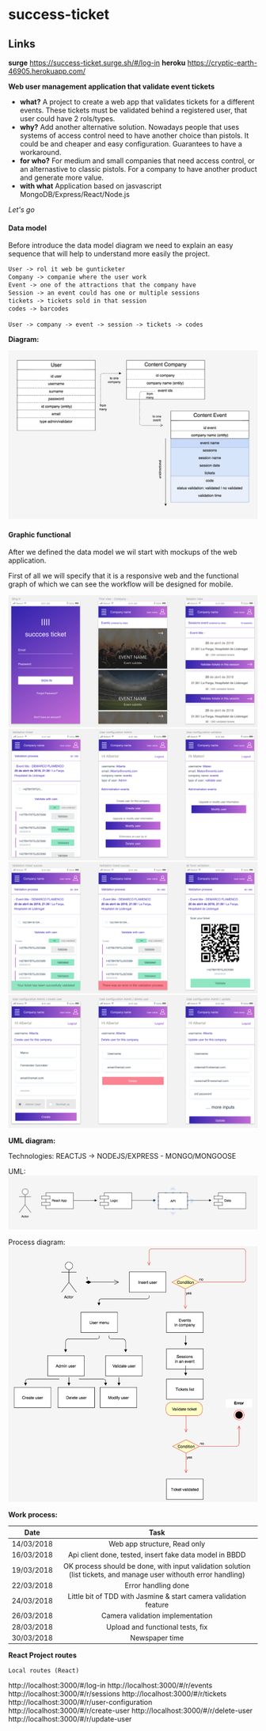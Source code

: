 # success-ticket

## Links

**surge**
https://success-ticket.surge.sh/#/log-in
**heroku**
https://cryptic-earth-46905.herokuapp.com/

**Web user management application that validate event tickets**

- **what?**
A project to create a web app that validates tickets for a different events.
These tickets must be validated behind a registered user, that user could have 2 rols/types.
- **why?**
Add another alternative solution.
Nowadays people that uses systems of access control need to have another choice than pistols.
It could be and cheaper and easy configuration.
Guarantees to have a workaround.
- **for who?**
For medium and small companies that need access control, or an alternastive to classic pistols.
For a company to have another product and generate more value.
- **with what**
Application based on jasvascript
MongoDB/Express/React/Node.js

_Let's go_

#### Data model
Before introduce the data model diagram we need to explain an easy sequence that will help to understand more easily the project.
``` 
User -> rol it web be gunticketer
Company -> companie where the user work
Event -> one of the attractions that the company have
Session -> an event could has one or multiple sessions
tickets -> tickets sold in that session
codes -> barcodes

User -> company -> event -> session -> tickets -> codes
``` 

**Diagram:**

![dataModel](https://github.com/cdemiguel/succes-ticket/blob/develop/git-images/data-model.png)

#### Graphic functional
After we defined the data model we wil start with mockups of the web application.

First of all we will specify that it is a responsive web and the functional graph of which we can see the workflow will be designed for mobile. 

![graphic_functional](https://github.com/cdemiguel/succes-ticket/blob/develop/git-images/02_insertuser.png)
![graphic_functional](https://github.com/cdemiguel/succes-ticket/blob/develop/git-images/03_validate.png)
![graphic_functional](https://github.com/cdemiguel/succes-ticket/blob/develop/git-images/04_validate.png)
![graphic_functional](https://github.com/cdemiguel/succes-ticket/blob/develop/git-images/05_user_actions.png)


**UML diagram:**

Technologies:
REACTJS -> NODEJS/EXPRESS - MONGO/MONGOOSE

UML:
![UML](https://github.com/cdemiguel/succes-ticket/blob/develop/git-images/uml.png)

Process diagram:
![Process](https://github.com/cdemiguel/succes-ticket/blob/develop/git-images/process.png)

**Work process:**

| Date          | Task      
| ------------- |:-------------:| 
| 14/03/2018      | Web app structure, Read only | 
| 16/03/2018      | Api client done, tested, insert fake data model in BBDD |   
| 19/03/2018 | OK process should be done, with input validation solution (list tickets, and manage user withouth error handling) |   
| 22/03/2018 | Error handling done |   
| 24/03/2018 | Little bit of TDD with Jasmine & start camera validation feature |   
| 26/03/2018 | Camera validation implementation |
| 28/03/2018 | Upload and functional tests, fix |    
| 30/03/2018 | Newspaper time |    

**React Project routes**

    Local routes (React)

http://localhost:3000/#/log-in
http://localhost:3000/#/r/events
http://localhost:3000/#/r/sessions
http://localhost:3000/#/r/tickets
http://localhost:3000/#/r/user-configuration
http://localhost:3000/#/r/create-user
http://localhost:3000/#/r/delete-user
http://localhost:3000/#/r/update-user

